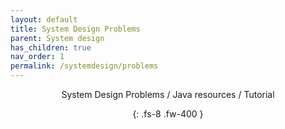 ```yaml
---
layout: default
title: System Design Problems
parent: System design
has_children: true
nav_order: 1
permalink: /systemdesign/problems
---
```

<div align="center" markdown="1">
System Design Problems / Java resources / Tutorial

{: .fs-8 .fw-400 }
</div>